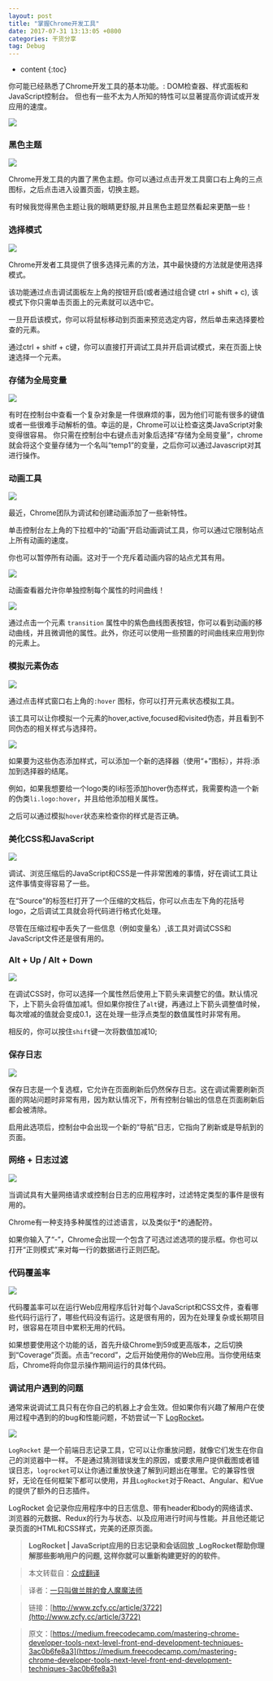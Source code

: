 ```yaml
---
layout: post
title: "掌握Chrome开发工具"
date: 2017-07-31 13:13:05 +0800
categories: 干货分享
tag: Debug
---
```


* content
{:toc}

你可能已经熟悉了Chrome开发工具的基本功能。: DOM检查器、样式面板和JavaScript控制台。 但也有一些不太为人所知的特性可以显著提高你调试或开发应用的速度。<!-- more -->

<img src="{{ '/styles/images/chrome/tools.png' | prepend: site.baseurl }}" />


### 黑色主题

<img src="{{ '/styles/images/chrome/black.png' | prepend: site.baseurl }}" />

Chrome开发工具的内置了黑色主题。你可以通过点击开发工具窗口右上角的三点图标，之后点击进入设置页面，切换主题。

有时候我觉得黑色主题让我的眼睛更舒服,并且黑色主题显然看起来更酷一些！

### 选择模式

<img src="{{ '/styles/images/chrome/modul.png' | prepend: site.baseurl }}" />

Chrome开发者工具提供了很多选择元素的方法，其中最快捷的方法就是使用选择模式。

该功能通过点击调试面板左上角的按钮开启(或者通过组合键 ctrl + shift + c), 该模式下你只需单击页面上的元素就可以选中它。

一旦开启该模式，你可以将鼠标移动到页面来预览选定内容，然后单击来选择要检查的元素。

通过ctrl + shitf + c键，你可以直接打开调试工具并开启调试模式，来在页面上快速选择一个元素。

### 存储为全局变量

<img src="{{ '/styles/images/chrome/global.png' | prepend: site.baseurl }}" />

有时在控制台中查看一个复杂对象是一件很麻烦的事，因为他们可能有很多的键值或者一些很难手动解析的值。幸运的是，Chrome可以让检查这类JavaScript对象变得很容易。 你只需在控制台中右键点击对象后选择“存储为全局变量”，chrome就会将这个变量存储为一个名叫“temp1”的变量，之后你可以通过Javascript对其进行操作。

### 动画工具

<img src="{{ '/styles/images/chrome/animation.png' | prepend: site.baseurl }}" />

最近，Chrome团队为调试和创建动画添加了一些新特性。

单击控制台左上角的下拉框中的“动画”开启动画调试工具，你可以通过它限制站点上所有动画的速度。

你也可以暂停所有动画。这对于一个充斥着动画内容的站点尤其有用。

<img src="{{ '/styles/images/chrome/animation_1.png' | prepend: site.baseurl }}" />

动画查看器允许你单独控制每个属性的时间曲线！

<img src="{{ '/styles/images/chrome/saibeier.png' | prepend: site.baseurl }}" />

通过点击一个元素 `transition` 属性中的紫色曲线图表按钮，你可以看到动画的移动曲线，并且微调他的属性。此外，你还可以使用一些预置的时间曲线来应用到你的元素上。

### 模拟元素伪态

<img src="{{ '/styles/images/chrome/hover.png' | prepend: site.baseurl }}" />

通过点击样式窗口右上角的`:hover` 图标，你可以打开元素状态模拟工具。

该工具可以让你模拟一个元素的hover,active,focused和visited伪态，并且看到不同伪态的相关样式与选择符。

<img src="{{ '/styles/images/chrome/hover_1.png' | prepend: site.baseurl }}" />

如果要为这些伪态添加样式，可以添加一个新的选择器（使用“+”图标），并将:添加到选择器的结尾。

例如，如果我想要给一个logo类的li标签添加hover伪态样式，我需要构造一个新的伪类`li.logo:hover`，并且给他添加相关属性。

之后可以通过模拟`hover`状态来检查你的样式是否正确。

### 美化CSS和JavaScript

<img src="{{ '/styles/images/chrome/good.png' | prepend: site.baseurl }}" />

调试、浏览压缩后的JavaScript和CSS是一件非常困难的事情，好在调试工具让这件事情变得容易了一些。

在“Source”的标签栏打开了一个压缩的文档后，你可以点击左下角的花括号logo，之后调试工具就会将代码进行格式化处理。

尽管在压缩过程中丢失了一些信息（例如变量名）,该工具对调试CSS和JavaScript文件还是很有用的。

### Alt + Up / Alt + Down

<img src="{{ '/styles/images/chrome/alt.png' | prepend: site.baseurl }}" />

在调试CSS时，你可以选择一个属性然后使用上下箭头来调整它的值。默认情况下，上下箭头会将值加减1。但如果你按住了`alt`键，再通过上下箭头调整值时候，每次增减的值就会变成0.1，这在处理一些浮点类型的数值属性时非常有用。

相反的，你可以按住`shift`键一次将数值加减10;

### 保存日志

<img src="{{ '/styles/images/chrome/save.png' | prepend: site.baseurl }}" />

保存日志是一个复选框，它允许在页面刷新后仍然保存日志。这在调试需要刷新页面的网站问题时非常有用，因为默认情况下，所有控制台输出的信息在页面刷新后都会被清除。

启用此选项后，控制台中会出现一个新的“导航”日志，它指向了刷新或是导航到的页面。

### 网络 + 日志过滤

<img src="{{ '/styles/images/chrome/filter.png' | prepend: site.baseurl }}" />

当调试具有大量网络请求或控制台日志的应用程序时，过滤特定类型的事件是很有用的。

Chrome有一种支持多种属性的过滤语言，以及类似于*的通配符。

如果你输入了“-”，Chrome会出现一个包含了可选过滤选项的提示框。你也可以打开“正则模式”来对每一行的数据进行正则匹配。

### 代码覆盖率

<img src="{{ '/styles/images/chrome/cover.png' | prepend: site.baseurl }}" />

代码覆盖率可以在运行Web应用程序后针对每个JavaScript和CSS文件，查看哪些代码行运行了，哪些代码没有运行。这是很有用的，因为在处理复杂或长期项目时，很容易在项目中累积无用的代码。

如果想要使用这个功能的话，首先升级Chrome到59或更高版本，之后切换到“Coverage”页面。点击“record”，之后开始使用你的Web应用。当你使用结束后，Chrome将向你显示操作期间运行的具体代码。

### 调试用户遇到的问题

通常来说调试工具只有在你自己的机器上才会生效。但如果你有兴趣了解用户在使用过程中遇到的的bug和性能问题，不妨尝试一下 [LogRocket](https://logrocket.com/)。

<img src="{{ '/styles/images/chrome/LogRocket.png' | prepend: site.baseurl }}" />

`LogRocket` 是一个前端日志记录工具，它可以让你重放问题，就像它们发生在你自己的浏览器中一样。 不是通过猜测错误发生的原因，或要求用户提供截图或者错误日志，`logrocket`可以让你通过重放快速了解到问题出在哪里。它的兼容性很好，无论在任何框架下都可以使用，并且`LogRocket`对于React、Angular、和Vue的提供了额外的日志插件。

LogRocket 会记录你应用程序中的日志信息、带有header和body的网络请求、浏览器的元数据、Redux的行为与状态、以及应用进行时间与性能。并且他还能记录页面的HTML和CSS样式，完美的还原页面。

> **LogRocket | JavaScript应用的日志记录和会话回放 _LogRocket帮助你理解那些影响用户的问题, 这样你就可以重新构建更好的的软件**。


> 本文转载自：[众成翻译](http://www.zcfy.cc)

> 译者：[一只叫做兰胖的食人魔魔法师](http://www.zcfy.cc/@mirlysky)

> 链接：[http://www.zcfy.cc/article/3722](http://www.zcfy.cc/article/3722)

> 原文：[https://medium.freecodecamp.com/mastering-chrome-developer-tools-next-level-front-end-development-techniques-3ac0b6fe8a3](https://medium.freecodecamp.com/mastering-chrome-developer-tools-next-level-front-end-development-techniques-3ac0b6fe8a3)





















